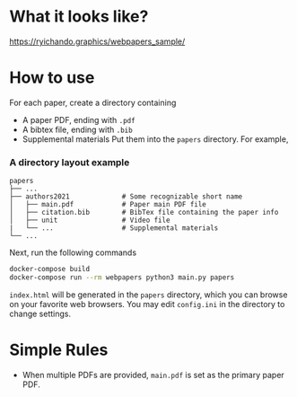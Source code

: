 # What it looks like?

https://ryichando.graphics/webpapers_sample/

# How to use

For each paper, create a directory containing
  - A paper PDF, ending with `.pdf`
  - A bibtex file, ending with `.bib`
  - Supplemental materials
Put them into the `papers` directory. For example,
    
### A directory layout example

    papers
    ├── ...
    ├── authors2021             # Some recognizable short name
    │   ├── main.pdf            # Paper main PDF file
    │   ├── citation.bib        # BibTex file containing the paper info
    │   ├── unit                # Video file
    |   └── ...                 # Supplemental materials
    └── ...

Next, run the following commands

```bash
docker-compose build
docker-compose run --rm webpapers python3 main.py papers
```

`index.html` will be generated in the `papers` directory, which you can browse on your favorite web browsers. You may edit `config.ini` in the directory to change settings.

# Simple Rules

  - When multiple PDFs are provided, `main.pdf` is set as the primary paper PDF.
